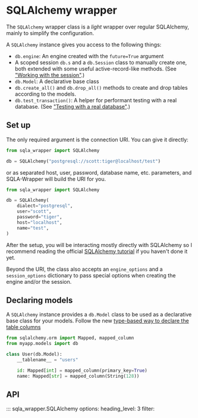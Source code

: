 # SQLAlchemy wrapper

The `SQLAlchemy` wrapper class is a *light* wrapper over regular SQLAlchemy, mainly to simplify the configuration.

A `SQLAlchemy` instance gives you access to the following things:

- `db.engine`: An engine created with the `future=True` argument
- A scoped session `db.s` and a `db.Session` class to manually create one, both extended with some useful active-record-like methods. (See ["Working with the session"](working-with-the-session).)
- `db.Model`: A declarative base class
- `db.create_all()` and `db.drop_all()` methods to create and drop tables according to the models.
- `db.test_transaction()`: A helper for performant testing with a real database. (See ["Testing with a real database"](testing-with-a-real-database).)


## Set up

The only required argument is the connection URI. You can give it directly:

```python
from sqla_wrapper import SQLAlchemy

db = SQLAlchemy("postgresql://scott:tiger@localhost/test")
```

or as separated host, user, password, database name, etc. parameters, and SQLA-Wrapper will build the URI for you.

```python
from sqla_wrapper import SQLAlchemy

db = SQLAlchemy(
    dialect="postgresql",
    user="scott",
    password="tiger",
    host="localhost",
    name="test",
)
```

 After the setup, you will be interacting mostly directly with SQLAlchemy so I recommend reading the official [SQLAlchemy tutorial](https://docs.sqlalchemy.org/en/20/tutorial/index.html) if you haven't done it yet.

Beyond the URI, the class also accepts an `engine_options` and a `session_options` dictionary to pass special options when creating the engine and/or the session.


## Declaring models

A `SQLAlchemy` instance provides a `db.Model` class to be used as a declarative base class for your models. Follow the new [type-based way to declare the table columns](https://docs.sqlalchemy.org/en/20/tutorial/metadata.html#declaring-mapped-classes)

```python
from sqlalchemy.orm import Mapped, mapped_column
from myapp.models import db

class User(db.Model):
    __tablename__ = "users"

    id: Mapped[int] = mapped_column(primary_key=True)
    name: Mapped[str] = mapped_column(String(128))
```

## API

::: sqla_wrapper.SQLAlchemy
    options:
        heading_level: 3
        filter:
